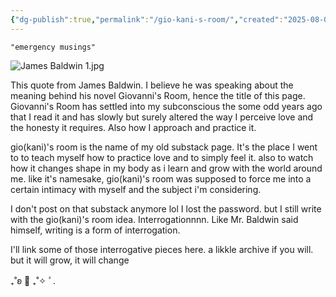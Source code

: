 ```yaml
---
{"dg-publish":true,"permalink":"/gio-kani-s-room/","created":"2025-08-08T16:30:48.553-07:00","updated":"2025-08-08T17:51:16.106-07:00"}
---
```



	"emergency musings"

![James Baldwin 1.jpg](/img/user/James%20Baldwin%201.jpg)

This quote from James Baldwin. I believe he was speaking about the meaning behind his novel Giovanni's Room, hence the title of this page. Giovanni's Room has settled into my subconscious the some odd years ago that I read it and has slowly but surely altered the way I perceive love and the honesty it requires. Also how I approach and practice it. 

gio(kani)'s room is the name of my old substack page. It's the place I went to to teach myself how to practice love and to simply feel it. also to watch how it changes shape in my body as i learn and grow with the world around me. like it's namesake, gio(kani)'s room was supposed to force me into a certain intimacy with myself and the subject i'm considering. 

I don't post on that substack anymore lol I lost the password. but I still write with the gio(kani)'s room idea. Interrogationnnn. Like Mr. Baldwin said himself, writing is a form of interrogation. 

I'll link some of those interrogative pieces here. a likkle archive if you will. but it will grow, it will change 


₊˚ʚ 🌱 ₊˚✧ ﾟ.




